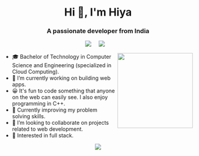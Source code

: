 <h1 align="center">Hi 👋, I'm Hiya</h1>
<h3 align="center">A passionate developer from India</h3>


<p align="center">
  <a href="mailto:devlihiya9@gmail.com"><img src="https://img.shields.io/badge/gmail-%23D14836.svg?&style=for-the-badge&logo=gmail&logoColor=white" /></a>&nbsp;&nbsp;&nbsp;&nbsp;
  <a href="https://www.linkedin.com/in/hiya-devli/"><img src="https://img.shields.io/badge/linkedin-%230077B5.svg?&style=for-the-badge&logo=linkedin&logoColor=white" /></a>&nbsp;&nbsp;&nbsp;&nbsp;
  </p>
  <img align='right' src='https://media.giphy.com/media/bcKmIWkUMCjVm/giphy.gif' width='200"'>

* 🎓   Bachelor of Technology in Computer Science and Engineering (specialized in Cloud Computing).
* 🔭   I’m currently working on building web apps.
* 😀   It's fun to code something that anyone on the web can easily see. I also enjoy programming in C++.
* 🌱   Currently improving my problem solving skills.
* 👯   I’m looking to collaborate on projects related to web development.
* 🧐   Interested in full stack.

<p align="center">
  <img src ="https://github-readme-stats.vercel.app/api/top-langs/?username=hiya0&layout=compact">
</p>
